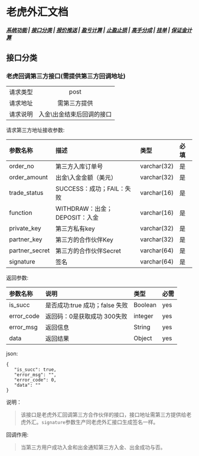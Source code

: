 # <span id = "liucheng">老虎外汇文档</span>

##### [系统功能](/) |  [接口分类](/api/category.html) | [报价推送](/quote.html) | [盈亏计算](/formula.html) | [止盈止损](/level.html) | [高手分成](/bouns.html) | [挂单](/pending.html) | [保证金计算](/ouccupy_asset.html)

## 接口分类 
### 老虎回调第三方接口(需提供第三方回调地址)
|||
|:--:|:--:|
|请求类型|post|
|请求地址|需第三方提供|
|请求说明|入金\出金结束后回调的接口|

请求第三方地址接收参数:

|参数名称|描述|类型|必填|
|:--|:--|:--|:--|
|order_no|第三方入库订单号|varchar(32)|是|
|order_amount|出金\入金金额（美元）|varchar(32)|是|
|trade_status|SUCCESS：成功；FAIL：失败|varchar(16)|是|
|function|WITHDRAW：出金；DEPOSIT：入金|varchar(16)|是|
|private_key|第三方私有key|varchar(32)|是|
|partner_key|第三方的合作伙伴Key|varchar(32)|是|
|partner_secret|第三方的合作伙伴Secret|varchar(64)|是|
|signature|签名|varchar(64)|是|

返回参数:

|参数名称|说明|类型|必需|
|:--|:--|:--|:--|
|is_succ|是否成功:true 成功；false 失败|Boolean|yes|
|error_code|返回码：0是获取成功 300失败|integer|yes|
|error_msg|返回信息|String|yes|
|data|返回结果|Object|yes|

json:
```
{
   "is_succ": true,
   "error_msg": "",
   "error_code": 0,
   "data": ""
}
```

说明：
>该接口是老虎外汇回调第三方合作伙伴的接口，接口地址需第三方提供给老虎外汇。`signature`参数生产同老虎外汇接口生成签名一样。

回调作用:
>当第三方用户成功入金和出金通知第三方入金、出金成功与否。

